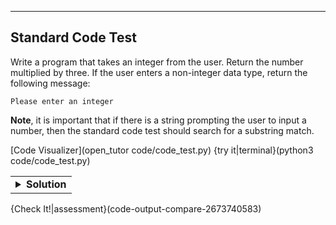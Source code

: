 ----------

## Standard Code Test

Write a program that takes an integer from the user. Return the number multiplied by three. If the user enters a non-integer data type, return the following message:

`Please enter an integer`

**Note**, it is important that if there is a string prompting the user to input a number, then the standard code test should search for a substring match.

[Code Visualizer](open_tutor code/code_test.py)
{try it|terminal}(python3 code/code_test.py)

<table><tbody ><tr><td><details><summary>
	<strong>Solution</strong>
</summary>

Here is one solution to the problem. You can copy/paste it into the IDE if you would like.

```python
num = input("Enter an integer: ")
try:
  num = int(num)
  print(num * 3)
except ValueError:
  print("Please enter an integer")
```

The `try... except` block catches all non-integers passed to the script.
	
</details></td></tr></tbody>
</table>

{Check It!|assessment}(code-output-compare-2673740583)
